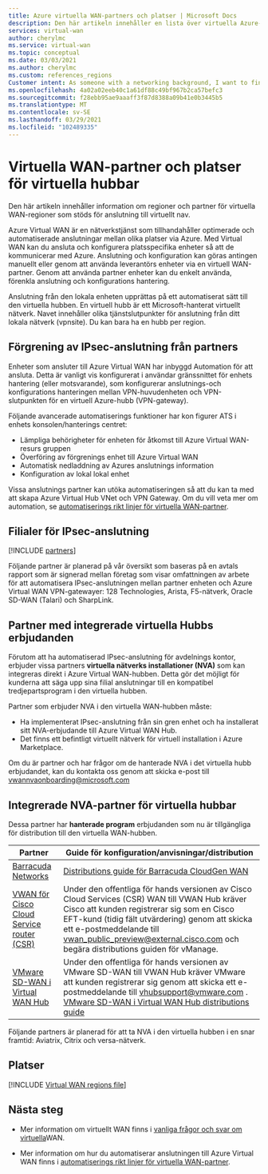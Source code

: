 ```yaml
---
title: Azure virtuella WAN-partners och platser | Microsoft Docs
description: Den här artikeln innehåller en lista över virtuella Azure-partners och nav platser i Azure.
services: virtual-wan
author: cherylmc
ms.service: virtual-wan
ms.topic: conceptual
ms.date: 03/03/2021
ms.author: cherylmc
ms.custom: references_regions
Customer intent: As someone with a networking background, I want to find a Virtual WAN partner
ms.openlocfilehash: 4a02a02eeb40c1a61df88c49bf967b2ca57befc3
ms.sourcegitcommit: f28ebb95ae9aaaff3f87d8388a09b41e0b3445b5
ms.translationtype: MT
ms.contentlocale: sv-SE
ms.lasthandoff: 03/29/2021
ms.locfileid: "102489335"
---
```

# <a name="virtual-wan-partners-and-virtual-hub-locations"></a>Virtuella WAN-partner och platser för virtuella hubbar

Den här artikeln innehåller information om regioner och partner för virtuella WAN-regioner som stöds för anslutning till virtuellt nav.

Azure Virtual WAN är en nätverkstjänst som tillhandahåller optimerade och automatiserade anslutningar mellan olika platser via Azure. Med Virtual WAN kan du ansluta och konfigurera platsspecifika enheter så att de kommunicerar med Azure. Anslutning och konfiguration kan göras antingen manuellt eller genom att använda leverantörs enheter via en virtuell WAN-partner. Genom att använda partner enheter kan du enkelt använda, förenkla anslutning och konfigurations hantering.

Anslutning från den lokala enheten upprättas på ett automatiserat sätt till den virtuella hubben. En virtuell hubb är ett Microsoft-hanterat virtuellt nätverk. Navet innehåller olika tjänstslutpunkter för anslutning från ditt lokala nätverk (vpnsite). Du kan bara ha en hubb per region.

## <a name="branch-ipsec-connectivity-automation-from-partners"></a><a name="automation"></a>Förgrening av IPsec-anslutning från partners

Enheter som ansluter till Azure Virtual WAN har inbyggd Automation för att ansluta. Detta är vanligt vis konfigurerat i användar gränssnittet för enhets hantering (eller motsvarande), som konfigurerar anslutnings-och konfigurations hanteringen mellan VPN-huvudenheten och VPN-slutpunkten för en virtuell Azure-hubb (VPN-gateway).

Följande avancerade automatiserings funktioner har kon figurer ATS i enhets konsolen/hanterings centret:

* Lämpliga behörigheter för enheten för åtkomst till Azure Virtual WAN-resurs gruppen
* Överföring av förgrenings enhet till Azure Virtual WAN
* Automatisk nedladdning av Azures anslutnings information
* Konfiguration av lokal lokal enhet 

Vissa anslutnings partner kan utöka automatiseringen så att du kan ta med att skapa Azure Virtual Hub VNet och VPN Gateway. Om du vill veta mer om automation, se [automatiserings rikt linjer för virtuella WAN-partner](virtual-wan-configure-automation-providers.md).

## <a name="branch-ipsec-connectivity-partners"></a><a name="partners"></a>Filialer för IPsec-anslutning

[!INCLUDE [partners](../../includes/virtual-wan-partners-include.md)]

Följande partner är planerad på vår översikt som baseras på en avtals rapport som är signerad mellan företag som visar omfattningen av arbete för att automatisera IPsec-anslutningen mellan partner enheten och Azure Virtual WAN VPN-gatewayer: 128 Technologies, Arista, F5-nätverk, Oracle SD-WAN (Talari) och SharpLink.

## <a name="partners-with-integrated-virtual-hub-offerings"></a>Partner med integrerade virtuella Hubbs erbjudanden

Förutom att ha automatiserad IPsec-anslutning för avdelnings kontor, erbjuder vissa partners **virtuella nätverks installationer (NVA)** som kan integreras direkt i Azure Virtual WAN-hubben.  Detta gör det möjligt för kunderna att säga upp sina filial anslutningar till en kompatibel tredjepartsprogram i den virtuella hubben.  

Partner som erbjuder NVA i den virtuella WAN-hubben måste:

* Ha implementerat IPsec-anslutning från sin gren enhet och ha installerat sitt NVA-erbjudande till Azure Virtual WAN Hub.
* Det finns ett befintligt virtuellt nätverk för virtuell installation i Azure Marketplace.

Om du är partner och har frågor om de hanterade NVA i det virtuella hubb erbjudandet, kan du kontakta oss genom att skicka e-post till vwannvaonboarding@microsoft.com

## <a name="integrated-virtual-hub-nva-partners"></a>Integrerade NVA-partner för virtuella hubbar

Dessa partner har **hanterade program** erbjudanden som nu är tillgängliga för distribution till den virtuella WAN-hubben.

|Partner|Guide för konfiguration/anvisningar/distribution|
|---|---|
|[Barracuda Networks](https://azuremarketplace.microsoft.com/en-us/marketplace/apps/barracudanetworks.barracuda_cloudgenwan_gateway?tab=Overviewus/marketplace/apps/barracudanetworks.barracuda_cloudgenwan_gateway?tab=Overview)| [Distributions guide för Barracuda CloudGen WAN](https://campus.barracuda.com/product/cloudgenwan/doc/91980640/deployment/)|
|[VWAN för Cisco Cloud Service router (CSR)](https://aka.ms/ciscoMarketPlaceOffer)| Under den offentliga för hands versionen av Cisco Cloud Services (CSR) WAN till VWAN Hub kräver Cisco att kunden registrerar sig som en Cisco EFT-kund (tidig fält utvärdering) genom att skicka ett e-postmeddelande till vwan_public_preview@external.cisco.com och begära distributions guiden för vManage. 
|[VMware SD-WAN i Virtual WAN Hub](https://sdwan.vmware.com/partners/microsoft) | Under den offentliga för hands versionen av VMware SD-WAN till VWAN Hub kräver VMware att kunden registrerar sig genom att skicka ett e-postmeddelande till vhubsupport@vmware.com . [VMware SD-WAN i Virtual WAN Hub distributions guide](https://kb.vmware.com/s/article/82746)|

Följande partners är planerad för att ta NVA i den virtuella hubben i en snar framtid: Aviatrix, Citrix och versa-nätverk.

## <a name="locations"></a><a name="locations"></a>Platser

[!INCLUDE [Virtual WAN regions file](../../includes/virtual-wan-regions-include.md)]

## <a name="next-steps"></a>Nästa steg

* Mer information om virtuellt WAN finns i [vanliga frågor och svar om virtuella](virtual-wan-faq.md)WAN.

* Mer information om hur du automatiserar anslutningen till Azure Virtual WAN finns i [automatiserings rikt linjer för virtuella WAN-partner](virtual-wan-configure-automation-providers.md).
